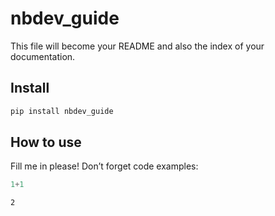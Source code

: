 nbdev_guide
================

<!-- WARNING: THIS FILE WAS AUTOGENERATED! DO NOT EDIT! -->

This file will become your README and also the index of your
documentation.

## Install

``` sh
pip install nbdev_guide
```

## How to use

Fill me in please! Don’t forget code examples:

``` python
1+1
```

    2
